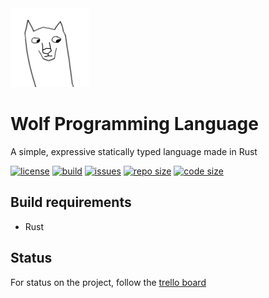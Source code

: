 <img src="./logo/best_logo_ever_alpha.png" width=25%>

# Wolf Programming Language
A simple, expressive statically typed language made in Rust

[![license](https://img.shields.io/badge/license-MIT-blue.svg?style=flat-square)](./LICENSE)
[![build](https://img.shields.io/travis/Ralakus/wolf-lang.svg?style=flat-square)](https://travis-ci.org/Ralakus/wolf-lang)
[![issues](https://img.shields.io/github/issues/Ralakus/wolf-lang.svg?style=flat-square)](https://github.com/Ralakus/wolf-lang/issues)
[![repo size](https://img.shields.io/github/repo-size/Ralakus/wolf-lang.svg?style=flat-square)](https://github.com/Ralakus/wolf-lang)
[![code size](https://img.shields.io/github/languages/code-size/Ralakus/wolf-lang.svg?style=flat-square)](https://github.com/Ralakus/wolf-lang)

## Build requirements
* Rust

## Status
For status on the project, follow the [trello board](https://trello.com/b/pZA9loFU/wolf)